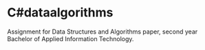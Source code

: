 # C#dataalgorithms
Assignment for Data Structures and Algorithms paper, second year Bachelor of Applied Information Technology.
